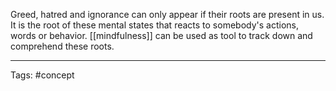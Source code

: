 Greed, hatred and ignorance can only appear if their roots are present in us.
It is the root of these mental states that reacts to somebody's actions, words or behavior.
[[mindfulness]] can be used as tool to track down and comprehend these roots.

___________________
Tags: #concept 